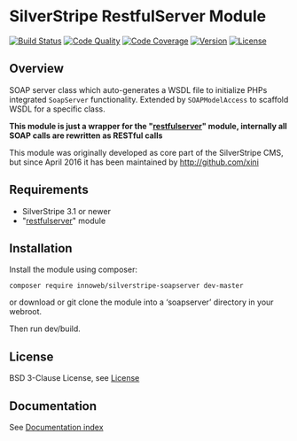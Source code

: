 # SilverStripe RestfulServer Module

[![Build Status](http://img.shields.io/travis/xini/silverstripe-soapserver.svg?style=flat-square)](https://travis-ci.org/xini/silverstripe-soapserver)
[![Code Quality](http://img.shields.io/scrutinizer/g/xini/silverstripe-soapserver.svg?style=flat-square)](https://scrutinizer-ci.com/g/xini/silverstripe-soapserver)
[![Code Coverage](http://img.shields.io/scrutinizer/coverage/g/xini/silverstripe-soapserver.svg?style=flat-square)](https://scrutinizer-ci.com/g/xini/silverstripe-soapserver)
[![Version](http://img.shields.io/packagist/v/innoweb/silverstripe-soapserver.svg?style=flat-square)](https://packagist.org/packages/innoweb/silverstripe-soapserver)
[![License](http://img.shields.io/packagist/l/innoweb/silverstripe-soapserver.svg?style=flat-square)](license.md)

## Overview

SOAP server class which auto-generates a WSDL file to initialize PHPs integrated `SoapServer` functionality.
Extended by `SOAPModelAccess` to scaffold WSDL for a specific class.

**This module is just a wrapper for the "[restfulserver](https://github.com/silverstripe/silverstripe-restfulserver)" module,
internally all SOAP calls are rewritten as RESTful calls**

This module was originally developed as core part of the SilverStripe CMS, but since April 2016 it has been maintained by http://github.com/xini

## Requirements

 * SilverStripe 3.1 or newer
 * "[restfulserver](https://github.com/silverstripe/silverstripe-restfulserver)" module

## Installation
Install the module using composer:
```
composer require innoweb/silverstripe-soapserver dev-master
```
or download or git clone the module into a ‘soapserver’ directory in your webroot.

Then run dev/build.

## License
BSD 3-Clause License, see [License](license.md)

## Documentation
See [Documentation index](docs/en/index.md)
